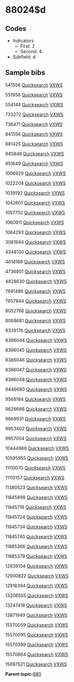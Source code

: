 # 88024$d

## Codes

-   Indicators
    -   First: 2
    -   Second: 4
-   Subfield: d

## Sample bibs

541556 [Quicksearch](https://search.library.yale.edu/catalog/541556) [VXWS](http://prodorbis.library.yale.edu:7014/vxws/GetHoldingsService?bibId=541556)

551958 [Quicksearch](https://search.library.yale.edu/catalog/551958) [VXWS](http://prodorbis.library.yale.edu:7014/vxws/GetHoldingsService?bibId=551958)

554144 [Quicksearch](https://search.library.yale.edu/catalog/554144) [VXWS](http://prodorbis.library.yale.edu:7014/vxws/GetHoldingsService?bibId=554144)

733272 [Quicksearch](https://search.library.yale.edu/catalog/733272) [VXWS](http://prodorbis.library.yale.edu:7014/vxws/GetHoldingsService?bibId=733272)

736471 [Quicksearch](https://search.library.yale.edu/catalog/736471) [VXWS](http://prodorbis.library.yale.edu:7014/vxws/GetHoldingsService?bibId=736471)

841556 [Quicksearch](https://search.library.yale.edu/catalog/841556) [VXWS](http://prodorbis.library.yale.edu:7014/vxws/GetHoldingsService?bibId=841556)

881425 [Quicksearch](https://search.library.yale.edu/catalog/881425) [VXWS](http://prodorbis.library.yale.edu:7014/vxws/GetHoldingsService?bibId=881425)

945848 [Quicksearch](https://search.library.yale.edu/catalog/945848) [VXWS](http://prodorbis.library.yale.edu:7014/vxws/GetHoldingsService?bibId=945848)

951649 [Quicksearch](https://search.library.yale.edu/catalog/951649) [VXWS](http://prodorbis.library.yale.edu:7014/vxws/GetHoldingsService?bibId=951649)

1006929 [Quicksearch](https://search.library.yale.edu/catalog/1006929) [VXWS](http://prodorbis.library.yale.edu:7014/vxws/GetHoldingsService?bibId=1006929)

1022204 [Quicksearch](https://search.library.yale.edu/catalog/1022204) [VXWS](http://prodorbis.library.yale.edu:7014/vxws/GetHoldingsService?bibId=1022204)

1039192 [Quicksearch](https://search.library.yale.edu/catalog/1039192) [VXWS](http://prodorbis.library.yale.edu:7014/vxws/GetHoldingsService?bibId=1039192)

1042601 [Quicksearch](https://search.library.yale.edu/catalog/1042601) [VXWS](http://prodorbis.library.yale.edu:7014/vxws/GetHoldingsService?bibId=1042601)

1057752 [Quicksearch](https://search.library.yale.edu/catalog/1057752) [VXWS](http://prodorbis.library.yale.edu:7014/vxws/GetHoldingsService?bibId=1057752)

1060911 [Quicksearch](https://search.library.yale.edu/catalog/1060911) [VXWS](http://prodorbis.library.yale.edu:7014/vxws/GetHoldingsService?bibId=1060911)

1064293 [Quicksearch](https://search.library.yale.edu/catalog/1064293) [VXWS](http://prodorbis.library.yale.edu:7014/vxws/GetHoldingsService?bibId=1064293)

3061944 [Quicksearch](https://search.library.yale.edu/catalog/3061944) [VXWS](http://prodorbis.library.yale.edu:7014/vxws/GetHoldingsService?bibId=3061944)

4348130 [Quicksearch](https://search.library.yale.edu/catalog/4348130) [VXWS](http://prodorbis.library.yale.edu:7014/vxws/GetHoldingsService?bibId=4348130)

4614189 [Quicksearch](https://search.library.yale.edu/catalog/4614189) [VXWS](http://prodorbis.library.yale.edu:7014/vxws/GetHoldingsService?bibId=4614189)

4736901 [Quicksearch](https://search.library.yale.edu/catalog/4736901) [VXWS](http://prodorbis.library.yale.edu:7014/vxws/GetHoldingsService?bibId=4736901)

4828630 [Quicksearch](https://search.library.yale.edu/catalog/4828630) [VXWS](http://prodorbis.library.yale.edu:7014/vxws/GetHoldingsService?bibId=4828630)

7691486 [Quicksearch](https://search.library.yale.edu/catalog/7691486) [VXWS](http://prodorbis.library.yale.edu:7014/vxws/GetHoldingsService?bibId=7691486)

7857844 [Quicksearch](https://search.library.yale.edu/catalog/7857844) [VXWS](http://prodorbis.library.yale.edu:7014/vxws/GetHoldingsService?bibId=7857844)

8052766 [Quicksearch](https://search.library.yale.edu/catalog/8052766) [VXWS](http://prodorbis.library.yale.edu:7014/vxws/GetHoldingsService?bibId=8052766)

8068681 [Quicksearch](https://search.library.yale.edu/catalog/8068681) [VXWS](http://prodorbis.library.yale.edu:7014/vxws/GetHoldingsService?bibId=8068681)

8339176 [Quicksearch](https://search.library.yale.edu/catalog/8339176) [VXWS](http://prodorbis.library.yale.edu:7014/vxws/GetHoldingsService?bibId=8339176)

8386044 [Quicksearch](https://search.library.yale.edu/catalog/8386044) [VXWS](http://prodorbis.library.yale.edu:7014/vxws/GetHoldingsService?bibId=8386044)

8386045 [Quicksearch](https://search.library.yale.edu/catalog/8386045) [VXWS](http://prodorbis.library.yale.edu:7014/vxws/GetHoldingsService?bibId=8386045)

8386046 [Quicksearch](https://search.library.yale.edu/catalog/8386046) [VXWS](http://prodorbis.library.yale.edu:7014/vxws/GetHoldingsService?bibId=8386046)

8386047 [Quicksearch](https://search.library.yale.edu/catalog/8386047) [VXWS](http://prodorbis.library.yale.edu:7014/vxws/GetHoldingsService?bibId=8386047)

8386048 [Quicksearch](https://search.library.yale.edu/catalog/8386048) [VXWS](http://prodorbis.library.yale.edu:7014/vxws/GetHoldingsService?bibId=8386048)

9446680 [Quicksearch](https://search.library.yale.edu/catalog/9446680) [VXWS](http://prodorbis.library.yale.edu:7014/vxws/GetHoldingsService?bibId=9446680)

9568184 [Quicksearch](https://search.library.yale.edu/catalog/9568184) [VXWS](http://prodorbis.library.yale.edu:7014/vxws/GetHoldingsService?bibId=9568184)

9626666 [Quicksearch](https://search.library.yale.edu/catalog/9626666) [VXWS](http://prodorbis.library.yale.edu:7014/vxws/GetHoldingsService?bibId=9626666)

9669931 [Quicksearch](https://search.library.yale.edu/catalog/9669931) [VXWS](http://prodorbis.library.yale.edu:7014/vxws/GetHoldingsService?bibId=9669931)

9953402 [Quicksearch](https://search.library.yale.edu/catalog/9953402) [VXWS](http://prodorbis.library.yale.edu:7014/vxws/GetHoldingsService?bibId=9953402)

9957004 [Quicksearch](https://search.library.yale.edu/catalog/9957004) [VXWS](http://prodorbis.library.yale.edu:7014/vxws/GetHoldingsService?bibId=9957004)

10444968 [Quicksearch](https://search.library.yale.edu/catalog/10444968) [VXWS](http://prodorbis.library.yale.edu:7014/vxws/GetHoldingsService?bibId=10444968)

10595955 [Quicksearch](https://search.library.yale.edu/catalog/10595955) [VXWS](http://prodorbis.library.yale.edu:7014/vxws/GetHoldingsService?bibId=10595955)

11110070 [Quicksearch](https://search.library.yale.edu/catalog/11110070) [VXWS](http://prodorbis.library.yale.edu:7014/vxws/GetHoldingsService?bibId=11110070)

11110157 [Quicksearch](https://search.library.yale.edu/catalog/11110157) [VXWS](http://prodorbis.library.yale.edu:7014/vxws/GetHoldingsService?bibId=11110157)

11380523 [Quicksearch](https://search.library.yale.edu/catalog/11380523) [VXWS](http://prodorbis.library.yale.edu:7014/vxws/GetHoldingsService?bibId=11380523)

11845698 [Quicksearch](https://search.library.yale.edu/catalog/11845698) [VXWS](http://prodorbis.library.yale.edu:7014/vxws/GetHoldingsService?bibId=11845698)

11845718 [Quicksearch](https://search.library.yale.edu/catalog/11845718) [VXWS](http://prodorbis.library.yale.edu:7014/vxws/GetHoldingsService?bibId=11845718)

11845724 [Quicksearch](https://search.library.yale.edu/catalog/11845724) [VXWS](http://prodorbis.library.yale.edu:7014/vxws/GetHoldingsService?bibId=11845724)

11845734 [Quicksearch](https://search.library.yale.edu/catalog/11845734) [VXWS](http://prodorbis.library.yale.edu:7014/vxws/GetHoldingsService?bibId=11845734)

11845740 [Quicksearch](https://search.library.yale.edu/catalog/11845740) [VXWS](http://prodorbis.library.yale.edu:7014/vxws/GetHoldingsService?bibId=11845740)

11885366 [Quicksearch](https://search.library.yale.edu/catalog/11885366) [VXWS](http://prodorbis.library.yale.edu:7014/vxws/GetHoldingsService?bibId=11885366)

11885379 [Quicksearch](https://search.library.yale.edu/catalog/11885379) [VXWS](http://prodorbis.library.yale.edu:7014/vxws/GetHoldingsService?bibId=11885379)

12839104 [Quicksearch](https://search.library.yale.edu/catalog/12839104) [VXWS](http://prodorbis.library.yale.edu:7014/vxws/GetHoldingsService?bibId=12839104)

12900822 [Quicksearch](https://search.library.yale.edu/catalog/12900822) [VXWS](http://prodorbis.library.yale.edu:7014/vxws/GetHoldingsService?bibId=12900822)

12918394 [Quicksearch](https://search.library.yale.edu/catalog/12918394) [VXWS](http://prodorbis.library.yale.edu:7014/vxws/GetHoldingsService?bibId=12918394)

13206555 [Quicksearch](https://search.library.yale.edu/catalog/13206555) [VXWS](http://prodorbis.library.yale.edu:7014/vxws/GetHoldingsService?bibId=13206555)

13247418 [Quicksearch](https://search.library.yale.edu/catalog/13247418) [VXWS](http://prodorbis.library.yale.edu:7014/vxws/GetHoldingsService?bibId=13247418)

13871949 [Quicksearch](https://search.library.yale.edu/catalog/13871949) [VXWS](http://prodorbis.library.yale.edu:7014/vxws/GetHoldingsService?bibId=13871949)

15570059 [Quicksearch](https://search.library.yale.edu/catalog/15570059) [VXWS](http://prodorbis.library.yale.edu:7014/vxws/GetHoldingsService?bibId=15570059)

15570095 [Quicksearch](https://search.library.yale.edu/catalog/15570095) [VXWS](http://prodorbis.library.yale.edu:7014/vxws/GetHoldingsService?bibId=15570095)

15570399 [Quicksearch](https://search.library.yale.edu/catalog/15570399) [VXWS](http://prodorbis.library.yale.edu:7014/vxws/GetHoldingsService?bibId=15570399)

15570864 [Quicksearch](https://search.library.yale.edu/catalog/15570864) [VXWS](http://prodorbis.library.yale.edu:7014/vxws/GetHoldingsService?bibId=15570864)

15697521 [Quicksearch](https://search.library.yale.edu/catalog/15697521) [VXWS](http://prodorbis.library.yale.edu:7014/vxws/GetHoldingsService?bibId=15697521)

**Parent topic:**[880](../../tags/880/880.md)

